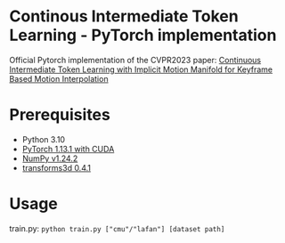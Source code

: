 # Continous Intermediate Token Learning - PyTorch implementation

Official Pytorch implementation of the CVPR2023 paper: [Continuous Intermediate Token Learning with Implicit Motion Manifold for Keyframe Based Motion Interpolation](https://arxiv.org/abs/2303.14926)

# Prerequisites
- Python 3.10
- [PyTorch 1.13.1 with CUDA](https://github.com/pytorch/pytorch)
- [NumPy v1.24.2](https://github.com/numpy/numpy)
- [transforms3d 0.4.1](https://github.com/matthew-brett/transforms3d)

# Usage

train.py:
```python train.py ["cmu"/"lafan"] [dataset path]```
